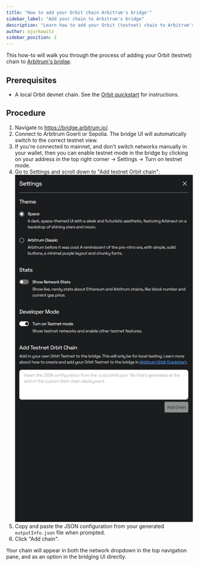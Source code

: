 ```yaml
---
title: "How to add your Orbit chain Arbitrum's bridge'"
sidebar_label: "Add your chain to Arbitrum's bridge"
description: "Learn how to add your Orbit (testnet) chain to Arbitrum's bridge."
author: ojurkowitz
sidebar_position: 2
---
```


This how-to will walk you through the process of adding your Orbit (testnet) chain to [Arbitrum's bridge](https://bridge.arbitrum.io/).


## Prerequisites 

- A local Orbit devnet chain. See the [Orbit quickstart](/launch-orbit-chain/orbit-quickstart) for instructions.


## Procedure

1. Navigate to https://bridge.arbitrum.io/.
2. Connect to Arbitrum Goerli or Sepolia. The bridge UI will automatically switch to the correct testnet view.
3. If you're connected to mainnet, and don't switch networks manually in your wallet, then you can enable testnet mode in the bridge by clicking on your address in the top right corner -> Settings -> Turn on testnet mode.
4. Go to Settings and scroll down to "Add testnet Orbit chain":
    ![Orbit Bridge](../assets/Orbit_bridge.png)
5. Copy and paste the JSON configuration from your generated `outputInfo.json` file when prompted.
6. Click "Add chain".


Your chain will appear in both the network dropdown in the top navigation pane, and as an option in the bridging UI directly.

